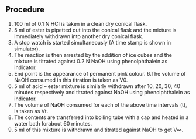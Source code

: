## Procedure 
1. 100 ml of 0.1 N HCl is taken in a clean dry conical flask.
2. 5 ml of ester is pipetted out into the conical flask and the mixture is immediately withdrawn into another dry conical flask.
3. A stop watch is started simultaneously (A time stamp is shown in simulator).
4. The reaction is then arrested by the addition of ice cubes and the mixture is titrated against 0.2 N NaOH using phenolphthalein as indicator.
5. End point is the appearance of permanent pink colour.
6.The volume of NaOH consumed in this titration is taken as V0.
7. 5 ml of acid – ester mixture is similarly withdrawn after 10, 20, 30, 40 minutes respectively and titrated against NaOH using phenolphthalein as indicator.
8. The volume of NaOH consumed for each of the above time intervals (t), is taken as Vt.
9. The contents are transferred into boiling tube with a cap and heated in a water bath forabout 60 minutes.
10. 5 ml of this mixture is withdrawn and titrated against NaOH to get V∞.
